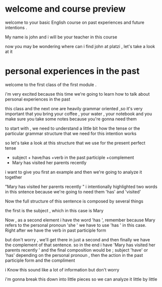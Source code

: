 # welcome and course preview


welcome to your basic English course on past experiences and future intentions .

My name is john and i will be your teacher in this course 

now you may be wondering where can i find john at platzi , let's take a look at it


# personal experiences in the past

 welcome to the first class of the first module . 

 i'm very excited because this time we're going to learn how to talk about personal experiences in the past 


 this class and the next one are heavily grammar oriented ,so it's very important that you bring your coffee , your water , your notebook and you make sure you take some notes because you're gonna need them

 to start with , we need to understand a little bit how the tense or the particular grammar structure that we need for this intention works  

 so let's take a look at this structure that we use for the present perfect tense 


 - subject + have/has +verb in the past participle +complement 
 - Mary       has visited      her parents recently 

 i want to give you first an example and then we're going to analyze it together 

 "Mary       has visited      her parents recently "   i intentionally highlighted two words in this sntence because we're going to need them 'has' and  'visited'

 Now the full structure of this sentence is composed by several things


 the first is the subject , which in this case is Mary 

 Now , as a second element i have the word 'has ', remember because Mary refers to the personal pronoun  'she '  we  have to use 'has ' in this case. Right after we have the verb in past participle form  

 but don't worry , we'll get there in just a second and then finally we have the complement of that sentence. so in the end i have 'Mary has visited her parents recently ' and the final composition would be ; subject 'have' or 'has' depending on the personal pronoun , then the action in the past participle form and the compliment 

 i Know this sound like a lot of information but don't worry 

 i'm gonna break this down into little pieces    so we can analyze it little by little 
